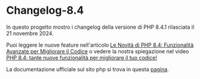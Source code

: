 # Changelog-8.4

In questo progetto mostro i changelog della versione di PHP 8.4.1 rilasciata il
21 novembre 2024.

Puoi leggere le nuove feature nell'articolo [Le Novità di PHP 8.4: Funzionalità
Avanzate per Migliorare il
Codice](https://scrivocodice.it/novita-php-8-4-funzionalita-avanzate/) o vedere
la nostra spiegazione nel video [PHP 8.4: tante nuove funzionalità per
migliorare il tuo codice!](https://youtu.be/1xDSnlz5JFM)

La documentazione ufficiale sul sito php si trova in questa
[pagina](https://www.php.net/releases/8.4/en.php).
